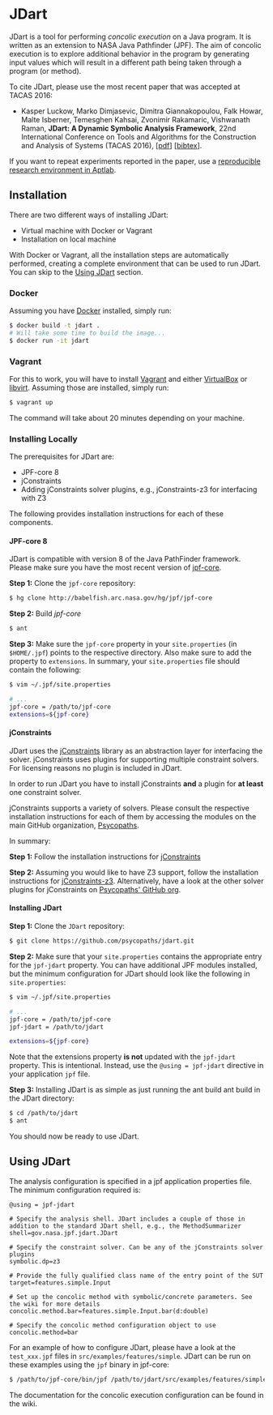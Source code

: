 # JDart #
JDart is a tool for performing *concolic execution* on a Java program. It is written as an extension to NASA Java Pathfinder (JPF).  The aim
of concolic execution is to explore additional behavior in the program by generating
input values which will result in a different path being taken through a program
(or method).

To cite JDart, please use the most recent paper that was accepted at TACAS 2016:

* Kasper Luckow, Marko Dimjasevic, Dimitra Giannakopoulou, Falk Howar, Malte Isberner, Temesghen Kahsai, Zvonimir Rakamaric, Vishwanath Raman, **JDart: A Dynamic Symbolic Analysis Framework**, 22nd International Conference on Tools and Algorithms for the Construction and Analysis of Systems (TACAS 2016), \[[pdf](http://soarlab.org/publications/tacas2016-ldghikrr.pdf)\] \[[bibtex](http://soarlab.org/publications/tacas2016-ldghikrr.bib)\].

If you want to repeat experiments reported in the paper, use a
[reproducible research environment in Aptlab][4].

## Installation ##
There are two different ways of installing JDart:
* Virtual machine with Docker or Vagrant
* Installation on local machine

With Docker or Vagrant, all the installation steps are automatically performed, creating a complete environment that can be used to run JDart.
You can skip to the [Using JDart](#using-jdart) section.

### Docker
Assuming you have [Docker][9] installed, simply run:

```bash
$ docker build -t jdart .
# Will take some time to build the image...
$ docker run -it jdart
```

### Vagrant
For this to work, you will have to install [Vagrant][6] and either [VirtualBox][7] or [libvirt][8].
Assuming those are installed, simply run:

```bash
$ vagrant up
```
The command will take about 20 minutes depending on your machine.


### Installing Locally
The prerequisites for JDart are:
* JPF-core 8
* jConstraints
* Adding jConstraints solver plugins, e.g., jConstraints-z3 for interfacing with Z3

The following provides installation instructions for each of these components.

#### JPF-core 8 
JDart is compatible with version 8 of the Java PathFinder framework. Please make sure
you have the most recent version of [jpf-core][0].

**Step 1:** Clone the `jpf-core` repository:
```bash
$ hg clone http://babelfish.arc.nasa.gov/hg/jpf/jpf-core
```

**Step 2:** Build *jpf-core*
```bash
$ ant
```

**Step 3:** Make sure the `jpf-core` property in your `site.properties` (in `$HOME/.jpf`) points to the
   respective directory. Also make sure to add the property to `extensions`. In summary, your `site.properties` file should contain the following:
```bash
$ vim ~/.jpf/site.properties

# ...
jpf-core = /path/to/jpf-core
extensions=${jpf-core}
```

#### jConstraints
JDart uses the [jConstraints][1] library as an abstraction layer for interfacing
the solver. jConstraints uses plugins for supporting multiple constraint solvers.
For licensing reasons no plugin is included in JDart. 

In order to run JDart you have to install jConstraints **and** a plugin for **at least** one constraint solver.

jConstraints supports a variety of solvers. Please consult the respective installation instructions for each of them by accessing the modules on the main GitHub organization, [Psycopaths][3].

In summary:

**Step 1:** Follow the installation instructions for [jConstraints][1]

**Step 2:** Assuming you would like to have Z3 support, follow the installation instructions for [jConstraints-z3][5]. Alternatively, have a look at the other solver plugins for jConstraints on [Psycopaths' GitHub org][3].


#### Installing JDart
**Step 1:** Clone the `JDart` repository:
```bash
$ git clone https://github.com/psycopaths/jdart.git
```

**Step 2:** Make sure that your `site.properties` contains the appropriate entry for the `jpf-jdart`
property. You can have additional JPF modules installed, but the minimum configuration for JDart should look like the following in `site.properties`: 
```bash
$ vim ~/.jpf/site.properties

# ...
jpf-core = /path/to/jpf-core
jpf-jdart = /path/to/jdart

extensions=${jpf-core}
```

Note that the extensions property **is not** updated with the `jpf-jdart` property. This is intentional. Instead, use the `@using = jpf-jdart` directive in your application `jpf` file. 

**Step 3:** Installing JDart is as simple as just running the ant build ant build in the JDart directory:
```bash
$ cd /path/to/jdart 
$ ant
```

You should now be ready to use JDart.

## Using JDart
The analysis configuration is specified in a jpf application properties file. The minimum configuration required is:
```
@using = jpf-jdart

# Specify the analysis shell. JDart includes a couple of those in addition to the standard JDart shell, e.g., the MethodSummarizer
shell=gov.nasa.jpf.jdart.JDart

# Specify the constraint solver. Can be any of the jConstraints solver plugins
symbolic.dp=z3

# Provide the fully qualified class name of the entry point of the SUT
target=features.simple.Input

# Set up the concolic method with symbolic/concrete parameters. See the wiki for more details
concolic.method.bar=features.simple.Input.bar(d:double)

# Specify the concolic method configuration object to use
concolic.method=bar

```

For an example of how to configure JDart, please have a look at the `test_xxx.jpf` files
in `src/examples/features/simple`. JDart can be run on these examples using the `jpf` binary in jpf-core:
```bash
$ /path/to/jpf-core/bin/jpf /path/to/jdart/src/examples/features/simple/test_foo.jpf
```

The documentation for the concolic execution configuration can be found in the wiki.


[0]: http://babelfish.arc.nasa.gov/trac/jpf/wiki/projects/jpf-core
[1]: https://github.com/psycopaths/jConstraints
[3]: https://github.com/psycopaths
[4]: https://www.aptlab.net/p/CAVA/jdart-tacas-2016-v4
[5]: https://github.com/psycopaths/jConstraints-z3
[6]: https://www.vagrantup.com/
[7]: https://www.virtualbox.org/
[8]: https://libvirt.org/
[9]: https://www.docker.com/
